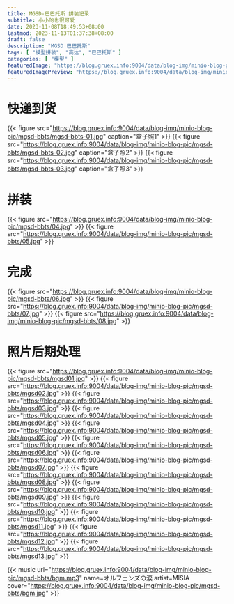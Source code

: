 ```yaml
---
title: MGSD-巴巴托斯 拼装记录
subtitle: 小小的也很可爱
date: 2023-11-08T18:49:53+08:00
lastmod: 2023-11-13T01:37:38+08:00
draft: false
description: "MGSD 巴巴托斯"
tags: [ "模型拼装", "高达", "巴巴托斯" ]
categories: [ "模型" ]
featuredImage: "https://blog.gruex.info:9004/data/blog-img/minio-blog-pic/mgsd-bbts/mgsd11.jpg"
featuredImagePreview: "https://blog.gruex.info:9004/data/blog-img/minio-blog-pic/mgsd-bbts/mgsd10.jpg"
---
```


# 快递到货

{{< figure src="https://blog.gruex.info:9004/data/blog-img/minio-blog-pic/mgsd-bbts/mgsd-bbts-01.jpg" caption="盒子照1" >}}
{{< figure src="https://blog.gruex.info:9004/data/blog-img/minio-blog-pic/mgsd-bbts/mgsd-bbts-02.jpg" caption="盒子照2" >}}
{{< figure src="https://blog.gruex.info:9004/data/blog-img/minio-blog-pic/mgsd-bbts/mgsd-bbts-03.jpg" caption="盒子照3" >}}

# 拼装

{{< figure src="https://blog.gruex.info:9004/data/blog-img/minio-blog-pic/mgsd-bbts/04.jpg" >}}
{{< figure src="https://blog.gruex.info:9004/data/blog-img/minio-blog-pic/mgsd-bbts/05.jpg" >}}

# 完成

{{< figure src="https://blog.gruex.info:9004/data/blog-img/minio-blog-pic/mgsd-bbts/06.jpg" >}}
{{< figure src="https://blog.gruex.info:9004/data/blog-img/minio-blog-pic/mgsd-bbts/07.jpg" >}}
{{< figure src="https://blog.gruex.info:9004/data/blog-img/minio-blog-pic/mgsd-bbts/08.jpg" >}}

# 照片后期处理

{{< figure src="https://blog.gruex.info:9004/data/blog-img/minio-blog-pic/mgsd-bbts/mgsd01.jpg" >}}
{{< figure src="https://blog.gruex.info:9004/data/blog-img/minio-blog-pic/mgsd-bbts/mgsd02.jpg" >}}
{{< figure src="https://blog.gruex.info:9004/data/blog-img/minio-blog-pic/mgsd-bbts/mgsd03.jpg" >}}
{{< figure src="https://blog.gruex.info:9004/data/blog-img/minio-blog-pic/mgsd-bbts/mgsd04.jpg" >}}
{{< figure src="https://blog.gruex.info:9004/data/blog-img/minio-blog-pic/mgsd-bbts/mgsd05.jpg" >}}
{{< figure src="https://blog.gruex.info:9004/data/blog-img/minio-blog-pic/mgsd-bbts/mgsd06.jpg" >}}
{{< figure src="https://blog.gruex.info:9004/data/blog-img/minio-blog-pic/mgsd-bbts/mgsd07.jpg" >}}
{{< figure src="https://blog.gruex.info:9004/data/blog-img/minio-blog-pic/mgsd-bbts/mgsd08.jpg" >}}
{{< figure src="https://blog.gruex.info:9004/data/blog-img/minio-blog-pic/mgsd-bbts/mgsd09.jpg" >}}
{{< figure src="https://blog.gruex.info:9004/data/blog-img/minio-blog-pic/mgsd-bbts/mgsd10.jpg" >}}
{{< figure src="https://blog.gruex.info:9004/data/blog-img/minio-blog-pic/mgsd-bbts/mgsd11.jpg" >}}
{{< figure src="https://blog.gruex.info:9004/data/blog-img/minio-blog-pic/mgsd-bbts/mgsd12.jpg" >}}
{{< figure src="https://blog.gruex.info:9004/data/blog-img/minio-blog-pic/mgsd-bbts/mgsd13.jpg" >}}

{{< music url="https://blog.gruex.info:9004/data/blog-img/minio-blog-pic/mgsd-bbts/bgm.mp3" name=オルフェンズの涙 artist=MISIA cover="https://blog.gruex.info:9004/data/blog-img/minio-blog-pic/mgsd-bbts/bgm.jpg" >}}
